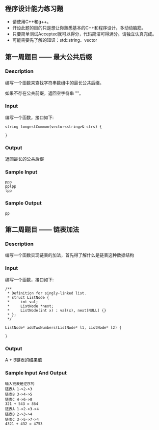 ## 程序设计能力练习题

- 请使用C++和g++。
- 开设此题的目的只是想让你熟悉基本的C++和程序设计，多动动脑筋。
- 只要简单测试Accepted就可以得分，代码简洁可得满分。请独立认真完成。
- 可能需要先了解的知识：std::string、vector
## 第一周题目 —— 最大公共后缀

### Description

编写一个函数来查找字符串数组中的最长公共后缀。

如果不存在公共前缀，返回空字符串 ""。

### Input
编写一个函数，接口如下:
```
string longestCommon(vector<string>& strs) {

}
```

### Output
返回最长的公共后缀

### Sample Input
```
ppp
pplpp
lpp
```

### Sample Output
```
pp
```


## 第二周题目 —— 链表加法

### Description
编写一个函数实现链表的加法，首先得了解什么是链表这种数据结构

### Input
编写一个函数，接口如下:
```
/**
 * Definition for singly-linked list.
 * struct ListNode {
 *     int val;
 *     ListNode *next;
 *     ListNode(int x) : val(x), next(NULL) {}
 * };
 */

ListNode* addTwoNumbers(ListNode* l1, ListNode* l2) {
        
}
```

### Output
A + B链表的结果值 

### Sample Input And Output
```
输入链表是逆序的
链表A 1->2->3
链表B 3->4->5
链表C 4->6->8
321 + 543 = 864
链表A 1->2->3->4
链表B 2->3->4
链表C 3->5->7->4
4321 + 432 = 4753
```
